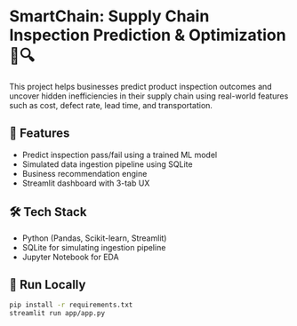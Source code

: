 # SmartChain: Supply Chain Inspection Prediction & Optimization 🚚🔍

This project helps businesses predict product inspection outcomes and uncover hidden inefficiencies in their supply chain using real-world features such as cost, defect rate, lead time, and transportation.

## 🔧 Features
- Predict inspection pass/fail using a trained ML model
- Simulated data ingestion pipeline using SQLite
- Business recommendation engine
- Streamlit dashboard with 3-tab UX

## 🛠 Tech Stack
- Python (Pandas, Scikit-learn, Streamlit)
- SQLite for simulating ingestion pipeline
- Jupyter Notebook for EDA

## 🚀 Run Locally

```bash
pip install -r requirements.txt
streamlit run app/app.py
``` 